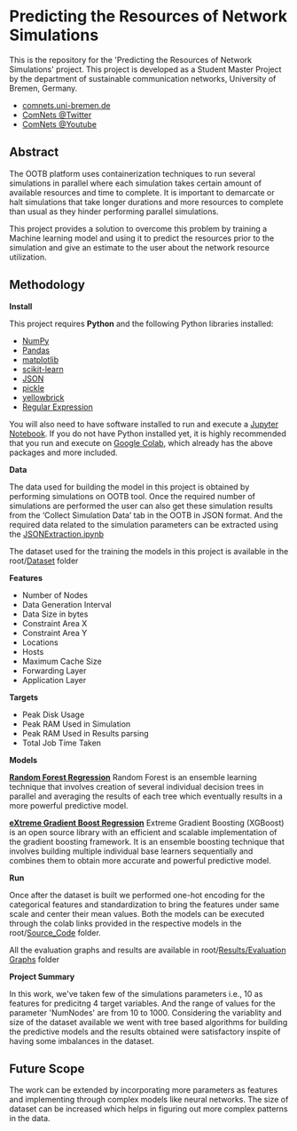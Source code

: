 # Predicting the Resources of Network Simulations

This is the repository for the 'Predicting the Resources of Network Simulations' project. This project is developed as a Student Master Project by the department of sustainable communication networks, University of Bremen, Germany.

 - [comnets.uni-bremen.de](https://www.uni-bremen.de/comnets)
 - [ComNets @Twitter](https://twitter.com/ComNetsBremen)
 - [ComNets @Youtube](https://www.youtube.com/c/ComNetsBremen)

## Abstract
The OOTB platform uses containerization techniques to run several simulations in parallel where each simulation takes certain amount of available resources and time to complete. It is important to demarcate or halt simulations that take longer durations and more resources to complete than 
usual as they hinder performing parallel simulations.

This project provides a solution to overcome this problem by training a Machine learning model and using it to predict the resources prior to the simulation and give an estimate to the user about the network resource utilization.

## Methodology

**Install**

This project requires **Python** and the following Python libraries installed:
-   [NumPy](http://www.numpy.org/)
-   [Pandas](http://pandas.pydata.org/)
-   [matplotlib](http://matplotlib.org/)
-   [scikit-learn](http://scikit-learn.org/stable/)
- [JSON](https://pypi.org/project/jsons/)
- [pickle](https://pypi.org/project/pickle5/)
- [yellowbrick](https://www.scikit-yb.org/en/latest/quickstart.html)
- [Regular Expression](https://docs.python.org/3/library/re.html)

You will also need to have software installed to run and execute a [Jupyter Notebook](http://jupyter.org/install.html).
If you do not have Python installed yet, it is highly recommended that you run and execute on [Google Colab](https://colab.research.google.com/), which already has the above packages and more included.

**Data**

The data used for building the model in this project is obtained by performing simulations on OOTB tool. Once the required number of simulations are performed the user can also get these simulation results from the ‘Collect Simulation Data’ tab in the OOTB in JSON format. And the required data related to the simulation parameters can be extracted using the [JSONExtraction.ipynb](https://colab.research.google.com/github/Srikanth635/COMNETS/blob/main/Source_Code/JSONExtraction.ipynb)

The dataset used for the training the models in this project is available in the root/[Dataset](https://github.com/Srikanth635/COMNETS/tree/main/Dataset) folder

**Features**

 -  Number of Nodes
 - Data Generation Interval
 - Data Size in bytes
 - Constraint Area X
 - Constraint Area Y
 - Locations
 - Hosts
 - Maximum Cache Size
 - Forwarding Layer
 - Application Layer
 
 **Targets**
 - Peak Disk Usage
 - Peak RAM Used in Simulation
 - Peak RAM Used in Results parsing
 - Total Job Time Taken
 
**Models**

 **[Random Forest Regression](https://scikit-learn.org/stable/modules/generated/sklearn.ensemble.RandomForestRegressor.html)**
 Random Forest is an ensemble learning technique that involves creation of several individual 
decision trees in parallel and averaging the results of each tree which eventually results in a more powerful predictive model. 

**[eXtreme Gradient Boost Regression](https://xgboost.readthedocs.io/en/stable/index.html)**
Extreme Gradient Boosting (XGBoost) is an open source library with an efficient and scalable 
implementation of the gradient boosting framework. It is an ensemble boosting technique that involves building multiple individual base learners sequentially and combines them to obtain more accurate and powerful predictive model.

**Run**

Once after the dataset is built we performed one-hot encoding for the categorical features and standardization to bring the features under same scale and center their mean values. Both the models can be executed through the colab links provided in the respective models in the root/[Source_Code](https://github.com/Srikanth635/COMNETS/tree/main/Source_Code)  folder.

All the evaluation graphs and results are available in root/[Results/Evaluation Graphs](https://github.com/Srikanth635/COMNETS/tree/main/Results/Evalaution%20Graphs) folder

**Project Summary**

In this work, we've taken few of the simulations parameters i.e., 10 as features for predicitng 4 target variables. And the range of values for the parameter 'NumNodes' are from 10 to 1000. Considering the variablity and size of the dataset available we went with tree based algorithms for building the predictive models and the results obtained were satisfactory inspite of having some imbalances in the dataset.

## Future Scope

The work can be extended by incorporating more parameters as features and implementing through complex models like neural networks. The size of dataset can be increased which helps in figuring out more complex patterns in the data.
